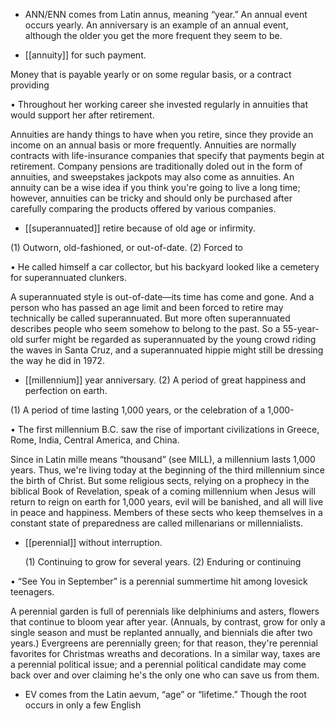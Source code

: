 - ANN/ENN comes from Latin annus, meaning “year.” An annual event occurs yearly. An anniversary
is an example of an annual event, although the older you get the more frequent they seem to be.

- [[annuity]] 
for such payment. 

 Money that is payable yearly or on some regular basis, or a contract providing

•  Throughout  her  working  career  she  invested  regularly  in  annuities  that  would  support  her  after
retirement. 

Annuities are handy things to have when you retire, since they provide an income on an annual basis
or more frequently. Annuities are normally contracts with life-insurance companies that specify that
payments begin at retirement. Company pensions are traditionally doled out in the form of annuities,
and  sweepstakes  jackpots  may  also  come  as  annuities.  An  annuity  can  be  a  wise  idea  if  you  think
you're going to live a long time; however, annuities can be tricky and should only be purchased after
carefully comparing the products offered by various companies.

- [[superannuated]] 
retire because of old age or infirmity. 

 (1) Outworn, old-fashioned, or out-of-date. (2) Forced to

•  He  called  himself  a  car  collector,  but  his  backyard  looked  like  a  cemetery  for  superannuated
clunkers. 

A superannuated style is out-of-date—its time has come and gone. And a person who has passed an
age  limit  and  been  forced  to  retire  may  technically  be  called  superannuated.  But  more  often
superannuated describes people who seem somehow to belong to the past. So a 55-year-old surfer
might  be  regarded  as  superannuated  by  the  young  crowd  riding  the  waves  in  Santa  Cruz,  and  a
superannuated hippie might still be dressing the way he did in 1972.

- [[millennium]] 
year anniversary. (2) A period of great happiness and perfection on earth. 

 (1) A period of time lasting 1,000 years, or the celebration of a 1,000-

• The first millennium B.C. saw the rise of important civilizations in Greece, Rome, India, Central
America, and China. 

Since in Latin mille means “thousand” (see MILL), a millennium lasts 1,000 years. Thus, we're living
today  at  the  beginning  of  the  third  millennium  since  the  birth  of  Christ.  But  some  religious  sects,
relying on a prophecy in the biblical Book of Revelation, speak of a coming millennium when Jesus
will  return  to  reign  on  earth  for  1,000  years,  evil  will  be  banished,  and  all  will  live  in  peace  and
happiness.  Members  of  these  sects  who  keep  themselves  in  a  constant  state  of  preparedness  are
called millenarians or millennialists.

- [[perennial]] 
without interruption. 

  (1)  Continuing  to  grow  for  several  years.  (2)  Enduring  or  continuing

• “See You in September” is a perennial summertime hit among lovesick teenagers. 

A perennial garden is full of perennials like delphiniums and asters, flowers that continue to bloom
year after year. (Annuals, by contrast, grow for only a single season and must be replanted annually,
and  biennials  die  after  two  years.)  Evergreens  are  perennially  green;  for  that  reason,  they're
perennial  favorites  for  Christmas  wreaths  and  decorations.  In  a  similar  way,  taxes  are  a  perennial
political issue; and a perennial political candidate may come back over and over claiming he's the
only one who can save us from them.

- EV comes from the Latin aevum, “age” or “lifetime.” Though the root occurs in only a few English
